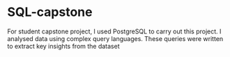 # SQL-capstone
For student capstone project, I used PostgreSQL to carry out this project. 
I analysed data using complex query languages. These queries were written to extract key insights from the dataset
